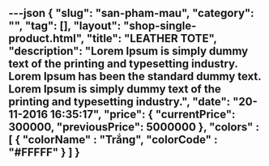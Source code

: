 ---json
{
    "slug": "san-pham-mau",
    "category": "",
    "tag": [],
    "layout": "shop-single-product.html",
    "title": "LEATHER TOTE",
    "description": "Lorem Ipsum is simply dummy text of the printing and typesetting industry. Lorem Ipsum has been the standard dummy text. Lorem Ipsum is simply dummy text of the printing and typesetting industry.",
    "date": "20-11-2016 16:35:17",
    "price": {
        "currentPrice": 300000,
        "previousPrice": 5000000
    },
    "colors" : [
    { 
       "colorName" : "Trắng",
       "colorCode" : "#FFFFF"
    }
    ]
}
---
